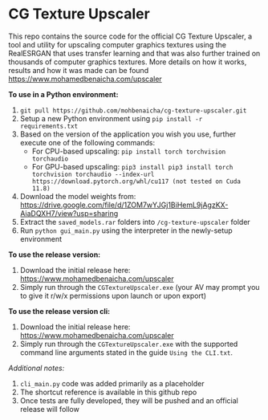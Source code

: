 # CG Texture Upscaler

This repo contains the source code for the official CG Texture Upscaler, a tool and utility for upscaling computer graphics textures using the RealESRGAN that uses transfer learning and that was also further trained on thousands of computer graphics textures. More details on how it works, results and how it was made can be found https://www.mohamedbenaicha.com/upscaler

**To use in a Python environment:**

1. ```git pull https://github.com/mohbenaicha/cg-texture-upscaler.git```
2. Setup a new Python environment using ```pip install -r requirements.txt```
3. Based on the version of the application you wish you use, further execute one of the following commands:
    * For CPU-based upscaling: ```pip install torch torchvision torchaudio```
    * For GPU-based upscaling: ```pip3 install pip3 install torch torchvision torchaudio --index-url https://download.pytorch.org/whl/cu117 (not tested on Cuda 11.8)```
4. Download the model weights from: https://drive.google.com/file/d/1ZOM7wYJGj1BiHemL9jAgzKX-AiaDQXH7/view?usp=sharing
5. Extract the ```saved_models.rar``` folders into ```/cg-texture-upscaler``` folder
6. Run ```python gui_main.py``` using the interpreter in the newly-setup environment  

**To use the release version:**

1. Download the initial release here: https://www.mohamedbenaicha.com/upscaler
2. Simply run through the ```CGTextureUpscaler.exe``` (your AV may prompt you to give it r/w/x permissions upon launch or upon export)

**To use the release version cli:**

1. Download the initial release here: https://www.mohamedbenaicha.com/upscaler
2. Simply run through the ```CGTextureUpscaler.exe``` with the supported command line arguments stated in the guide ```Using the CLI.txt```.

*Additional notes:*

1. ```cli_main.py``` code was added primarily as a placeholder
2. The shortcut reference is available in this github repo
3. Once tests are fully developed, they will be pushed and an official release will follow
